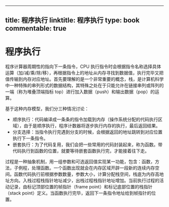 
---
title: 程序执行
linktitle: 程序执行
type: book
commentable: true
---

# 程序执行

程序计算器周期性的指向下一条指令，CPU 执行指令时会根据指令名称选择具体运算（加/减/乘/除/移），再根据指令上的地址从内存寻找到数据值，执行完毕又把值传输到内存对应地址。首先要理解的是一个非常重要的概念，栈，是计算机科学中一种特殊的串列形式的数据结构，其特殊之处在于只能允许在链接串列或阵列的一端（称为堆叠顶端指标 top）进行加入数据（push）和输出数据（pop）的运算。

基于这种内存模型，我们分三种情况讨论：

- 顺序执行：代码编译成一条条的指令加载到内存（操作系统分配的代码执行区域），由于是顺序执行，程序计数器将逐步执行内存的执行，最后返回结果。
- 分支选择：当指令执行完遇到分支的时候，会根据返回的地址跳转到对应位置执行下一条指令。
- 嵌套执行：为了代码复用，我们会把一些常用的代码封装起来，称为函数。带代码执行到函数的位置，就要等待嵌套函数执行完，才能接着往下走。

过程是一种抽象机制，用一组参数和可选返回值实现某一功能，包含：函数，方法，子例程，处理函数。一个函数出现就会在内存区域开辟一段新的连续内存空间。函数代码执行前根据参数数量，参数大小，计算分配栈空间，栈底为内存高地址方向。入栈过程栈指针地址减少，出栈过程栈指针地址增加。当前执行过程的活动记录，由标记顶部位置的帧指针（frame point）和标记底部位置的栈指针（stack point）定义。当函数执行完毕，返回下一条指令地址给到帧指针的位置。

    